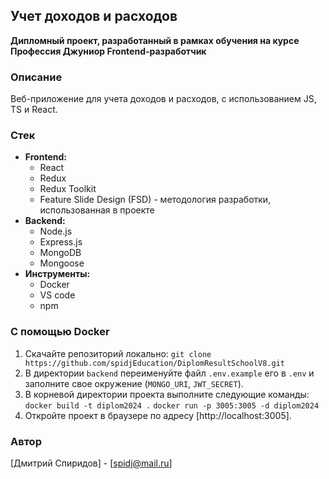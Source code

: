 ## Учет доходов и расходов

**Дипломный проект, разработанный в рамках обучения на курсе Профессия Джуниор Frontend-разработчик**

### Описание

Веб-приложение для учета доходов и расходов, с использованием JS, TS и React.

### Стек

- **Frontend:**
  - React
  - Redux
  - Redux Toolkit
  - Feature Slide Design (FSD) - методология разработки, использованная в проекте
- **Backend:**
  - Node.js
  - Express.js
  - MongoDB
  - Mongoose
- **Инструменты:**
  - Docker
  - VS code
  - npm

### С помощью Docker

1. Скачайте репозиторий локально: `git clone https://github.com/spidjEducation/DiplomResultSchoolV8.git`
2. В директории `backend` переименуйте файл `.env.example` его в `.env` и заполните свое окружение (`MONGO_URI`, `JWT_SECRET`).
3. В корневой директории проекта выполните следующие команды:
   `docker build -t diplom2024 .`
   `docker run -p 3005:3005 -d diplom2024`
4. Откройте проект в браузере по адресу [http://localhost:3005].

### Автор

[Дмитрий Спиридов] - [spidj@mail.ru]
